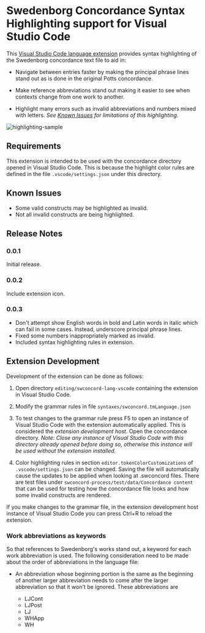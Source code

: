 # Swedenborg Concordance Syntax Highlighting support for Visual Studio Code

This [Visual Studio Code language extension](https://code.visualstudio.com/api/language-extensions/syntax-highlight-guide) provides syntax highlighting of the Swedenborg concordance text file to aid in:

- Navigate between entries faster by making the principal phrase lines stand out as is done in the original Potts concordance.

- Make reference abbreviations stand out making it easier to see when contexts change from one work to another.

- Highlight many errors such as invalid abbreviations and numbers mixed with letters. _See [Known Issues](#known-issues) for limitations of this highlighting._

![highlighting-sample](https://github.com/New-Christian-Bible-Study/swconcord-lang-vscode/assets/36829186/9338c5bc-5468-4c94-b0d4-7989a4c816f4)



## Requirements

This extension is intended to be used with the concordance directory opened in Visual Studio Code. This is because the highlight color rules are defined in the file `.vscode/settings.json` under this directory.

## Known Issues

- Some valid constructs may be highlighted as invalid.
- Not all invalid constructs are being highlighted.

## Release Notes

### 0.0.1

Initial release.

### 0.0.2

Include extension icon.

### 0.0.3

- Don't attempt show English words in bold and Latin words in italic which can fail in some cases. Instead, underscore principal phrase lines.
- Fixed some numbers inappropriately marked as invalid.
- Included syntax highlighting rules in extension.

## Extension Development

Development of the extension can be done as follows:

1. Open directory `editing/swconcord-lang-vscode` containing the extension in Visual Studio Code.

2. Modify the grammar rules in file `syntaxes/swconcord.tmLanguage.json`

3. To test changes to the grammar rule press F5 to open an instance of Visual Studio Code with the extension automatically applied. This is considered the _extension development host_. Open the concordance directory. _Note: Close any instance of Visual Studio Code with this directory already opened before doing so, otherwise this instance will be used without the extension installed._

4. Color highlighting rules in section `editor.tokenColorCustomizations` of `.vscode/settings.json` can be changed. Saving the file will automatically cause the updates to be applied when looking at .swconcord files. There are test files under `swconcord-process/test/data/Concordance content` that can be used for testing how the concordance file looks and how some invalid constructs are rendered.

If you make changes to the grammar file, in the extension development host instance of Visual Studio Code you can press Ctrl+R to reload the extension.

### Work abbreviations as keywords

So that references to Swedenborg's works stand out, a keyword for each work abbreviation is used. The following consideration need to be made about the order of abbreviations in the language file:

- An abbreviation whose beginning portion is the same as the beginning of another larger abbreviation needs to come after the larger abbreviation so that it won't be ignored. These abbreviations are

    - LJCont
    - LJPost
    - LJ
    - WHApp
    - WH

